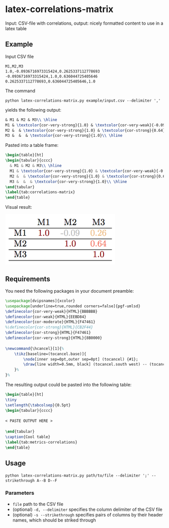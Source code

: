 # latex-correlations-matrix

Input: CSV-file with correlations, output: nicely formatted content to use in a latex table

## Example

Input CSV file
```csv
M1,M2,M3
1.0,-0.0936716973315424,0.2625337112778693
-0.0936716973315424,1.0,0.636044725405646
0.2625337112778693,0.636044725405646,1.0
```

The command
```shell
python latex-correlations-matrix.py example/input.csv --delimiter ','
```
yields the following output:
```latex
& M1 & M2 & M3\\ \hline
M1 & \textcolor{cor-very-strong}{1.0} & \textcolor{cor-very-weak}{-0.09} & \textcolor{cor-weak}{0.26}\\ \hline
M2 &  & \textcolor{cor-very-strong}{1.0} & \textcolor{cor-strong}{0.64}\\ \hline
M3 &  &  & \textcolor{cor-very-strong}{1.0}\\ \hline
```

Pasted into a table frame:
```latex
\begin{table}[ht]
\begin{tabular}{cccc}
  & M1 & M2 & M3\\ \hline
  M1 & \textcolor{cor-very-strong}{1.0} & \textcolor{cor-very-weak}{-0.09} & \textcolor{cor-weak}{0.26}\\ \hline
  M2 &  & \textcolor{cor-very-strong}{1.0} & \textcolor{cor-strong}{0.64}\\ \hline
  M3 &  &  & \textcolor{cor-very-strong}{1.0}\\ \hline
\end{tabular}
\label{tab:correlations-matrix}
\end{table}
```

Visual result:

![Correlation half matrix in a table with color highlighting](./example/result.png)


## Requirements

You need the following packages in your document preamble:

```latex
\usepackage[dvipsnames]{xcolor}
\usepackage[underline=true,rounded corners=false]{pgf-umlsd}
\definecolor{cor-very-weak}{HTML}{BBBBBB}
\definecolor{cor-weak}{HTML}{EEBD84}
\definecolor{cor-moderate}{HTML}{F47461}
%\definecolor{cor-strong}{HTML}{CB2F44}
\definecolor{cor-strong}{HTML}{F47461}
\definecolor{cor-very-strong}{HTML}{8B0000}

\newcommand{\hcancel}[1]{%
    \tikz[baseline=(tocancel.base)]{
        \node[inner sep=0pt,outer sep=0pt] (tocancel) {#1};
        \draw[line width=0.5mm, black] (tocancel.south west) -- (tocancel.north east);
    }%
}%
```

The resulting output could be pasted into the following table:
```latex
\begin{table}[ht]
\tiny
\setlength{\tabcolsep}{0.5pt}
\begin{tabular}{cccc}

< PASTE OUTPUT HERE >

\end{tabular}
\caption{Cool table}
\label{tab:metrics-correlations}
\end{table}
```

## Usage

```shell
python latex-correlations-matrix.py path/to/file --delimiter ';' --strikethrough A--B D--F
```

### Parameters

- `file` path to the CSV file
- (optional) `-d, --delimiter` specifies the column delimiter of the CSV file
- (optional) `-s --strikethrough` specifies pairs of columns by their header names, which should be striked through
